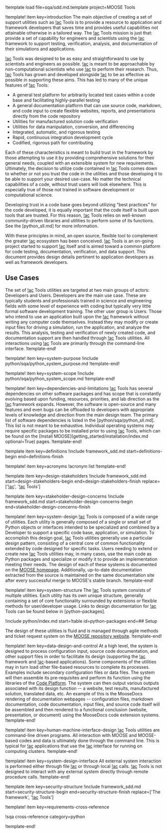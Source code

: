 !template load file=sqa/sdd.md.template project=MOOSE Tools

!template! item key=introduction
The main objective of creating a set of support utilities such as [!ac](MOOSE) Tools is to provide a
resource to application and framework developers that saves time and provides useful capabilities
not attainable otherwise in a tailored way. The [!ac](MOOSE) Tools mission is just that: provide a
set of capability for engineers and scientists using the [!ac](MOOSE) framework to support testing,
verification, analysis, and documentation of their simulations and applications.

[!ac](MOOSE) Tools was designed to be as easy and straightforward to use by scientists and engineers
as possible. [!ac](MOOSE) is meant to be approachable by non-computational scientists who use [!ac](MOOSE)
to perform their research. Thus, [!ac](MOOSE) Tools has grown and developed alongside [!ac](MOOSE) to
be as effective as possible in supporting these aims. This has led to many of the unique features of
[!ac](MOOSE) Tools:

- A general test platform for arbitrarily located test cases within a code base and facilitating
  highly-parallel testing
- A general documentation platform that can use source code, markdown, and code input to create flexible
  websites, reports, and presentations directly from the code repository
- Utilities for manufactured solution code verification
- Utilities for data manipulation, conversion, and differencing
- Integrated, automatic, and rigorous testing
- Rapid, continuous integration development cycle
- Codified, rigorous path for contributing

Each of these characteristics is meant to build trust in the framework by those attempting to use
it by providing comprehensive solutions for their general needs, coupled with an extensible system
for new requirements. Ultimately, the decision to utilize code contained in [!ac](MOOSE) Tools comes
down to whether or not you trust the code in the utilities and those developing it to be able to support
your desired use-case.  No matter the technical capabilities of a code, without trust users will look
elsewhere. This is especially true of those not trained in software development or computational science.

Developing trust in a code base goes beyond utilizing "best practices" for the code developed, it is
equally important that the code itself is built upon tools that are trusted. For this reason,
[!ac](MOOSE) Tools relies on well-known community-driven libraries and utilities to perform some of
its functions. See the [python_sll.md] for more information.

With these principles in mind, an open source, flexible tool to complement the greater [!ac](MOOSE)
ecosystem has been conceived.  [!ac](MOOSE) Tools is an on-going project started to support [!ac](MOOSE)
itself and is aimed toward a common platform for code testing, documentation, verification, and data
support. This document provides design details pertinent to application developers as well as framework
developers.

## Use Cases

The set of [!ac](MOOSE) Tools utilities are targeted at two main groups of actors: Developers and
Users. Developers are the main use case. These are typically students and professionals trained in
science and engineering fields with some level of experience with coding but typically very little
formal software development training. The other user group is Users. Those who intend to use an
application built upon the [!ac](MOOSE) framework without writing any computer code themselves.
Instead they may modify or create input files for driving a simulation, run the application, and
analyze the results. This analysis, testing and verification of newly created code, and documentation
support are then handled through [!ac](MOOSE) Tools utilities. All interactions using [!ac](MOOSE)
Tools are primarily through the command-line interface.
!template-end!

!template! item key=system-purpose
!include python/sqa/python_system_purpose.md
!template-end!

!template! item key=system-scope
!include python/sqa/python_system_scope.md
!template-end!

!template! item key=dependencies-and-limitations
[!ac](MOOSE) Tools has several dependencies on other software packages and has scope that
is constantly evolving based upon funding, resources, priorities, and lab direction as the [!ac](MOOSE)
framework expands. However, the software is open-source and many features and even bugs can be offloaded
to developers with appropriate levels of knowledge and direction from the main design team. The primary
list of software dependencies is listed in the [python/sqa/python_sll.md]. This list is not meant to
be exhaustive. Individual operating systems may require specific packages to be installed prior to
using [!ac](MOOSE) Tools, which can be found on the [Install MOOSE](getting_started/installation/index.md optional=True) pages.
!template-end!

!template item key=definitions
!include framework_sdd.md start=definitions-begin end=definitions-finish

!template! item key=acronyms
!acronym list
!template-end!

!template item key=design-stakeholders
!include framework_sdd.md start=design-stakeholders-begin end=design-stakeholders-finish replace=['[!ac](MOOSE)', '[!ac](MOOSE) Tools']

!template item key=stakeholder-design-concerns
!include framework_sdd.md start=stakeholder-design-concerns-begin end=stakeholder-design-concerns-finish

!template! item key=system-design
[!ac](MOOSE) Tools is composed of a wide range of utilities. Each utility is generally
composed of a single or small set of Python objects or interfaces intended to be specialized and
combined by a Developer to support a specific code base, application, or simulation. To accomplish
this design goal, [!ac](MOOSE) Tools utilities generally use a particular design pattern, consisting
of a central core of common functionality extended by code designed for specific tasks. Users needing
to extend or create new [!ac](MOOSE) Tools utilities may, in many cases, use the main code as Python
packages and specialize or modify it to provide an implementation meeting their needs. The
design of each of these systems is documented on the [MOOSE homepage](https://mooseframework.inl.gov).
Additionally, up-to-date documentation extracted from the source is maintained on the same documentation
site after every successful merge to MOOSE's stable branch.
!template-end!

!template! item key=system-structure
The [!ac](MOOSE) Tools system consists of multiple utilities. Each utility has its own unique structure,
generally containing a set of core functionality surrounded by extensions or flexible methods for
user/developer usage. Links to design documentation for [!ac](MOOSE) Tools can be found below in [python-packages].

!include python/index.md start=!table id=python-packages end=## Setup

The design of these utilities is fluid and is managed through agile methods and ticket request system
on the [MOOSE repository website](https://github.com/idaholab/moose).
!template-end!

!template! item key=data-design-and-control
At a high level, the system is designed to process configuration input, source code documentation, and
other support files in order to facilitate its design (supporting the [!ac](MOOSE) framework and
[!ac](MOOSE)-based applications). Some components of the utilities may in turn load other file-based
resources to complete its processes. Examples include secondary configuration files or data files.
The system will then assemble its pre-requisites and perform its function using the libraries
of the [Code Platform](#dependencies-and-limitations). The system can then output various outputs
associated with its design function -- a website, test results, manufactured solution, translated
data, etc. An example of this is the MooseDocs rendering of documentation webpages -- configuration
files, markdown documentation, code documentation, input files, and source code itself will be assembled
and then rendered to a functional conclusion (website, presentation, or document) using the MooseDocs
code extension systems.
!template-end!

!template! item key=human-machine-interface-design
[!ac](MOOSE) Tools utilities are command-line driven programs. All interaction with MOOSE and MOOSE-based
codes and data is ultimately done through the command line. This is typical for [!ac](HPC) applications
that use the [!ac](MPI) interface for running on computing clusters.
!template-end!

!template! item key=system-design-interface
All external system interaction is performed either through file [!ac](I/O) or through local [!ac](API)
calls. [!ac](MOOSE) Tools is not designed to interact with any external system directly through remote
procedure calls.
!template-end!

!template item key=security-structure
!include framework_sdd.md start=security-structure-begin end=security-structure-finish replace=['The framework', '[!ac](MOOSE) Tools']

!template! item key=requirements-cross-reference

!sqa cross-reference category=python

!template-end!
